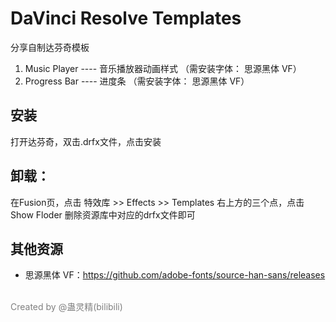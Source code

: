# DaVinci Resolve Templates
分享自制达芬奇模板

1. Music Player ---- 音乐播放器动画样式 （需安装字体： 思源黑体 VF）
2. Progress Bar ---- 进度条 （需安装字体： 思源黑体 VF）

## 安装
打开达芬奇，双击.drfx文件，点击安装

## 卸载：
在Fusion页，点击 特效库 >> Effects >> Templates 右上方的三个点，点击Show Floder 删除资源库中对应的drfx文件即可

## 其他资源
- 思源黑体 VF：https://github.com/adobe-fonts/source-han-sans/releases


<br>
<font color="gray"> Created by @蛊灵精(bilibili) </font>